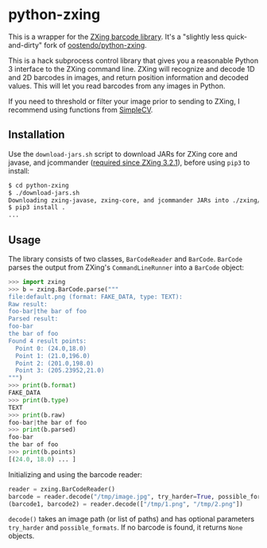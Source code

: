 # python-zxing

This is a wrapper for the [ZXing barcode library](https://github.com/zxing/zxing). It's a "slightly less quick-and-dirty" fork of [oostendo/python-zxing](https://github.com/oostendo/python-zxing).

This is a hack subprocess control library that gives you a reasonable Python 3 interface to the ZXing command line.  ZXing will recognize and decode 1D and 2D barcodes in images, and return position information and decoded values.  This will let you read barcodes from any images in Python.

If you need to threshold or filter your image prior to sending to ZXing, I recommend using functions from [SimpleCV](http://simplecv.org).

## Installation

Use the `download-jars.sh` script to download JARs for ZXing core and javase, and jcommander ([required since ZXing 3.2.1](https://github.com/zxing/zxing/issues/518)),
before using `pip3` to install:

```sh
$ cd python-zxing
$ ./download-jars.sh
Downloading zxing-javase, zxing-core, and jcommander JARs into ./zxing/java ...
$ pip3 install .
...
```

## Usage

The library consists of two classes, `BarCodeReader` and `BarCode`. `BarCode` parses
the output from ZXing's `CommandLineRunner` into a `BarCode` object:

```python
>>> import zxing
>>> b = zxing.BarCode.parse("""
file:default.png (format: FAKE_DATA, type: TEXT):
Raw result:
foo-bar|the bar of foo
Parsed result:
foo-bar
the bar of foo
Found 4 result points:
  Point 0: (24.0,18.0)
  Point 1: (21.0,196.0)
  Point 2: (201.0,198.0)
  Point 3: (205.23952,21.0)
""")
>>> print(b.format)
FAKE_DATA
>>> print(b.type)
TEXT
>>> print(b.raw)
foo-bar|the bar of foo
>>> print(b.parsed)
foo-bar
the bar of foo
>>> print(b.points)
[(24.0, 18.0) ... ]
```

Initializing and using the barcode reader:

```python
reader = zxing.BarCodeReader()
barcode = reader.decode("/tmp/image.jpg", try_harder=True, possible_formats=['QR_CODE'])
(barcode1, barcode2) = reader.decode(["/tmp/1.png", "/tmp/2.png"])
```

`decode()` takes an image path (or list of paths) and has optional parameters `try_harder` and `possible_formats`.  If no barcode is found, it returns `None` objects.

